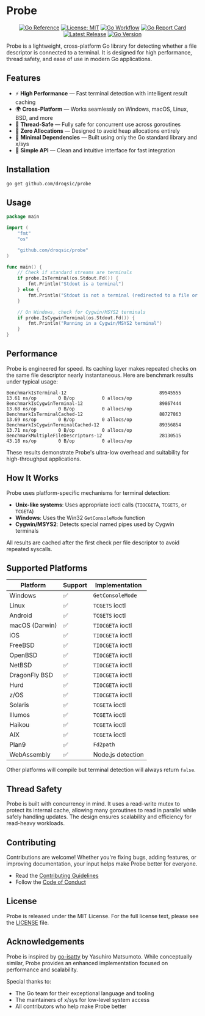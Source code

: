 # Probe

<div align="center">

[![Go Reference](https://pkg.go.dev/badge/github.com/droqsic/probe.svg)](https://pkg.go.dev/github.com/droqsic/probe)
[![License: MIT](https://img.shields.io/badge/License-MIT-yellow.svg)](https://opensource.org/licenses/MIT)
[![Go Workflow](https://github.com/droqsic/probe/actions/workflows/go.yml/badge.svg)](https://github.com/droqsic/probe/actions/workflows/go.yml)
[![Go Report Card](https://goreportcard.com/badge/github.com/droqsic/probe?nocache=1)](https://goreportcard.com/report/github.com/droqsic/probe)
[![Latest Release](https://img.shields.io/github/v/release/droqsic/probe)](https://github.com/droqsic/probe/releases)
[![Go Version](https://img.shields.io/github/go-mod/go-version/droqsic/probe)](https://golang.org/)

</div>

Probe is a lightweight, cross-platform Go library for detecting whether a file descriptor is connected to a terminal. It is designed for high performance, thread safety, and ease of use in modern Go applications.

## Features

- ⚡ **High Performance** — Fast terminal detection with intelligent result caching
- 🌍 **Cross-Platform** — Works seamlessly on Windows, macOS, Linux, BSD, and more
- 🧵 **Thread-Safe** — Fully safe for concurrent use across goroutines
- 🧠 **Zero Allocations** — Designed to avoid heap allocations entirely
- 🧩 **Minimal Dependencies** — Built using only the Go standard library and x/sys
- 🧼 **Simple API** — Clean and intuitive interface for fast integration

## Installation

```bash
go get github.com/droqsic/probe
```

## Usage

```go
package main

import (
    "fmt"
    "os"

    "github.com/droqsic/probe"
)

func main() {
    // Check if standard streams are terminals
    if probe.IsTerminal(os.Stdout.Fd()) {
        fmt.Println("Stdout is a terminal")
    } else {
        fmt.Println("Stdout is not a terminal (redirected to a file or pipe)")
    }

    // On Windows, check for Cygwin/MSYS2 terminals
    if probe.IsCygwinTerminal(os.Stdout.Fd()) {
        fmt.Println("Running in a Cygwin/MSYS2 terminal")
    }
}
```

## Performance

Probe is engineered for speed. Its caching layer makes repeated checks on the same file descriptor nearly instantaneous. Here are benchmark results under typical usage:

```
BenchmarkIsTerminal-12                                 	89545555	        13.61 ns/op	       0 B/op	       0 allocs/op
BenchmarkIsCygwinTerminal-12                           	89867444	        13.68 ns/op	       0 B/op	       0 allocs/op
BenchmarkIsTerminalCached-12                           	88727863	        13.69 ns/op	       0 B/op	       0 allocs/op
BenchmarkIsCygwinTerminalCached-12                     	89356854	        13.71 ns/op	       0 B/op	       0 allocs/op
BenchmarkMultipleFileDescriptors-12                    	28130515	        43.18 ns/op	       0 B/op	       0 allocs/op
```

These results demonstrate Probe's ultra-low overhead and suitability for high-throughput applications.

## How It Works

Probe uses platform-specific mechanisms for terminal detection:

- **Unix-like systems**: Uses appropriate ioctl calls (`TIOCGETA`, `TCGETS`, or `TCGETA`)
- **Windows**: Uses the Win32 `GetConsoleMode` function
- **Cygwin/MSYS2**: Detects special named pipes used by Cygwin terminals

All results are cached after the first check per file descriptor to avoid repeated syscalls.

## Supported Platforms

| Platform       | Support | Implementation    |
| -------------- | ------- | ----------------- |
| Windows        | ✅      | `GetConsoleMode`  |
| Linux          | ✅      | `TCGETS` ioctl    |
| Android        | ✅      | `TCGETS` ioctl    |
| macOS (Darwin) | ✅      | `TIOCGETA` ioctl  |
| iOS            | ✅      | `TIOCGETA` ioctl  |
| FreeBSD        | ✅      | `TIOCGETA` ioctl  |
| OpenBSD        | ✅      | `TIOCGETA` ioctl  |
| NetBSD         | ✅      | `TIOCGETA` ioctl  |
| DragonFly BSD  | ✅      | `TIOCGETA` ioctl  |
| Hurd           | ✅      | `TIOCGETA` ioctl  |
| z/OS           | ✅      | `TIOCGETA` ioctl  |
| Solaris        | ✅      | `TCGETA` ioctl    |
| Illumos        | ✅      | `TCGETA` ioctl    |
| Haikou         | ✅      | `TCGETA` ioctl    |
| AIX            | ✅      | `TCGETA` ioctl    |
| Plan9          | ✅      | `Fd2path`         |
| WebAssembly    | ✅      | Node.js detection |

Other platforms will compile but terminal detection will always return `false`.

## Thread Safety

Probe is built with concurrency in mind. It uses a read-write mutex to protect its internal cache, allowing many goroutines to read in parallel while safely handling updates. The design ensures scalability and efficiency for read-heavy workloads.

## Contributing

Contributions are welcome! Whether you're fixing bugs, adding features, or improving documentation, your input helps make Probe better for everyone.

- Read the [Contributing Guidelines](docs/CONTRIBUTING.md)
- Follow the [Code of Conduct](docs/CODE_OF_CONDUCT.md)

## License

Probe is released under the MIT License. For the full license text, please see the [LICENSE](LICENSE) file.

## Acknowledgements

Probe is inspired by [go-isatty](https://github.com/mattn/go-isatty) by Yasuhiro Matsumoto. While conceptually similar, Probe provides an enhanced implementation focused on performance and scalability.

Special thanks to:

- The Go team for their exceptional language and tooling
- The maintainers of x/sys for low-level system access
- All contributors who help make Probe better
